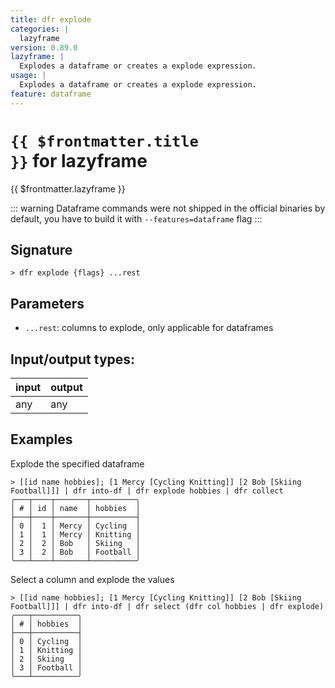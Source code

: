 ```yaml
---
title: dfr explode
categories: |
  lazyframe
version: 0.89.0
lazyframe: |
  Explodes a dataframe or creates a explode expression.
usage: |
  Explodes a dataframe or creates a explode expression.
feature: dataframe
---
```

<!-- This file is automatically generated. Please edit the command in https://github.com/nushell/nushell instead. -->

# <code>{{ $frontmatter.title }}</code> for lazyframe

<div class='command-title'>{{ $frontmatter.lazyframe }}</div>


::: warning
Dataframe commands were not shipped in the official binaries by default, you have to build it with `--features=dataframe` flag
:::
## Signature

```> dfr explode {flags} ...rest```

## Parameters

 -  `...rest`: columns to explode, only applicable for dataframes


## Input/output types:

| input | output |
| ----- | ------ |
| any   | any    |

## Examples

Explode the specified dataframe
```nu
> [[id name hobbies]; [1 Mercy [Cycling Knitting]] [2 Bob [Skiing Football]]] | dfr into-df | dfr explode hobbies | dfr collect
╭───┬────┬───────┬──────────╮
│ # │ id │ name  │ hobbies  │
├───┼────┼───────┼──────────┤
│ 0 │  1 │ Mercy │ Cycling  │
│ 1 │  1 │ Mercy │ Knitting │
│ 2 │  2 │ Bob   │ Skiing   │
│ 3 │  2 │ Bob   │ Football │
╰───┴────┴───────┴──────────╯

```

Select a column and explode the values
```nu
> [[id name hobbies]; [1 Mercy [Cycling Knitting]] [2 Bob [Skiing Football]]] | dfr into-df | dfr select (dfr col hobbies | dfr explode)
╭───┬──────────╮
│ # │ hobbies  │
├───┼──────────┤
│ 0 │ Cycling  │
│ 1 │ Knitting │
│ 2 │ Skiing   │
│ 3 │ Football │
╰───┴──────────╯

```
